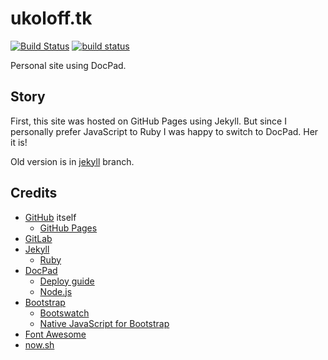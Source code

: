 # ukoloff.tk

[![Build Status](https://travis-ci.org/ukoloff/ukoloff.tk.svg?branch=master)](https://travis-ci.org/ukoloff/ukoloff.tk)
[![build status](https://gitlab.com/ukoloff/ukoloff.gitlab.io/badges/master/build.svg)](https://gitlab.com/ukoloff/ukoloff.gitlab.io/commits/master)

Personal site using DocPad.

## Story

First, this site was hosted on GitHub Pages using Jekyll.
But since I personally prefer JavaScript to Ruby I was happy
to switch to DocPad. Her it is!

Old version is in [jekyll](../../tree/jekyll/) branch.

## Credits

  * [GitHub](https://github.com/) itself
    + [GitHub Pages](https://pages.github.com/)
  * [GitLab](https://gitlab.com/)
  * [Jekyll](https://jekyllrb.com/)
    + [Ruby](https://www.ruby-lang.org/)
  * [DocPad](http://docpad.org/)
    + [Deploy guide](http://docpad.org/docs/deploy/)
    + [Node.js](https://nodejs.org/)
  * [Bootstrap](http://getbootstrap.com/)
    + [Bootswatch](http://bootswatch.com/)
    + [Native JavaScript for Bootstrap](https://thednp.github.io/bootstrap.native/)
  * [Font Awesome](http://fontawesome.io/)
  * [now.sh](https://zeit.co/now)
